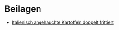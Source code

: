 # Beilagen
- [Italienisch angehauchte Kartoffeln doppelt frittiert](ItalienischangehauchteKartoffelndoppeltfrittiert.md)
